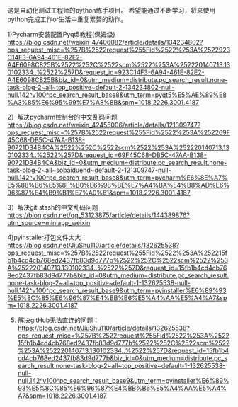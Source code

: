 这是自动化测试工程师的python练手项目。
希望能通过不断学习，将来使用python完成工作or生活中重复累赘的动作。

1)Pycharm安装配置Pyqt5教程(保姆级)
https://blog.csdn.net/weixin_47406082/article/details/134234802?ops_request_misc=%257B%2522request%255Fid%2522%253A%2522923C14F3-6A94-461E-82E2-A4E6098C825B%2522%252C%2522scm%2522%253A%252220140713.130102334..%2522%257D&request_id=923C14F3-6A94-461E-82E2-A4E6098C825B&biz_id=0&utm_medium=distribute.pc_search_result.none-task-blog-2~all~top_positive~default-2-134234802-null-null.142^v100^pc_search_result_base8&utm_term=pyqt5%E5%AE%89%E8%A3%85%E6%95%99%E7%A8%8B&spm=1018.2226.3001.4187

2）解决pycharm控制台的中文乱码问题
https://blog.csdn.net/weixin_42455006/article/details/121309747?ops_request_misc=%257B%2522request%255Fid%2522%253A%252269F45C68-DB5C-47AA-B138-90721D34B4CA%2522%252C%2522scm%2522%253A%252220140713.130102334..%2522%257D&request_id=69F45C68-DB5C-47AA-B138-90721D34B4CA&biz_id=0&utm_medium=distribute.pc_search_result.none-task-blog-2~all~sobaiduend~default-2-121309747-null-null.142^v100^pc_search_result_base8&utm_term=pycharm%E6%8E%A7%E5%88%B6%E5%8F%B0%E6%98%BE%E7%A4%BA%E4%B8%AD%E6%96%87%E4%B9%B1%E7%A0%81&spm=1018.2226.3001.4187

3）解决git stash的中文乱码问题
https://blog.csdn.net/qq_53123875/article/details/144389876?utm_source=miniapp_weixin

4)pyinstaller打包文件太大：
https://blog.csdn.net/JiuShu110/article/details/132625538?ops_request_misc=%257B%2522request%255Fid%2522%253A%252215fb1b4cd4cb768ed2437fb83d9d777b%2522%252C%2522scm%2522%253A%252220140713.130102334..%2522%257D&request_id=15fb1b4cd4cb768ed2437fb83d9d777b&biz_id=0&utm_medium=distribute.pc_search_result.none-task-blog-2~all~top_positive~default-1-132625538-null-null.142^v100^pc_search_result_base9&utm_term=pyinstaller%E6%89%93%E5%8C%85%E6%96%87%E4%BB%B6%E5%A4%AA%E5%A4%A7&spm=1018.2226.3001.4187

5) 解决gitHub无法直连的问题：
https://blog.csdn.net/JiuShu110/article/details/132625538?ops_request_misc=%257B%2522request%255Fid%2522%253A%252215fb1b4cd4cb768ed2437fb83d9d777b%2522%252C%2522scm%2522%253A%252220140713.130102334..%2522%257D&request_id=15fb1b4cd4cb768ed2437fb83d9d777b&biz_id=0&utm_medium=distribute.pc_search_result.none-task-blog-2~all~top_positive~default-1-132625538-null-null.142^v100^pc_search_result_base9&utm_term=pyinstaller%E6%89%93%E5%8C%85%E6%96%87%E4%BB%B6%E5%A4%AA%E5%A4%A7&spm=1018.2226.3001.4187

